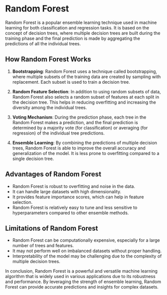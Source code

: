 <h1>Random Forest</h1>
<p>Random Forest is a popular ensemble learning technique used in machine learning for both classification and regression tasks. It is based on the concept of decision trees, where multiple decision trees are built during the training phase and the final prediction is made by aggregating the predictions of all the individual trees.</p>
<h2>How Random Forest Works</h2>
<ol>
<li>
<p><strong>Bootstrapping</strong>: Random Forest uses a technique called bootstrapping, where multiple subsets of the training data are created by sampling with replacement. Each subset is used to train a decision tree.</p>
</li>
<li>
<p><strong>Random Feature Selection</strong>: In addition to using random subsets of data, Random Forest also selects a random subset of features at each split in the decision tree. This helps in reducing overfitting and increasing the diversity among the individual trees.</p>
</li>
<li>
<p><strong>Voting Mechanism</strong>: During the prediction phase, each tree in the Random Forest makes a prediction, and the final prediction is determined by a majority vote (for classification) or averaging (for regression) of the individual tree predictions.</p>
</li>
<li>
<p><strong>Ensemble Learning</strong>: By combining the predictions of multiple decision trees, Random Forest is able to improve the overall accuracy and generalization of the model. It is less prone to overfitting compared to a single decision tree.</p>
</li>
</ol>
<h2>Advantages of Random Forest</h2>
<ul>
<li>Random Forest is robust to overfitting and noise in the data.</li>
<li>It can handle large datasets with high dimensionality.</li>
<li>It provides feature importance scores, which can help in feature selection.</li>
<li>Random Forest is relatively easy to tune and less sensitive to hyperparameters compared to other ensemble methods.</li>
</ul>
<h2>Limitations of Random Forest</h2>
<ul>
<li>Random Forest can be computationally expensive, especially for a large number of trees and features.</li>
<li>It may not perform well on imbalanced datasets without proper handling.</li>
<li>Interpretability of the model may be challenging due to the complexity of multiple decision trees.</li>
</ul>
<p>In conclusion, Random Forest is a powerful and versatile machine learning algorithm that is widely used in various applications due to its robustness and performance. By leveraging the strength of ensemble learning, Random Forest can provide accurate predictions and insights for complex datasets.</p>